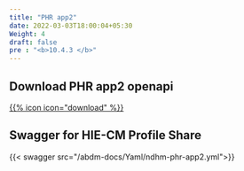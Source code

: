 ```yaml
---
title: "PHR app2"
date: 2022-03-03T18:00:04+05:30
Weight: 4
draft: false
pre : "<b>10.4.3 </b>"
---
```


## Download PHR app2 openapi

[{{% icon icon="download" %}}](../ndhm-phr-app2.yml "download")

## Swagger for HIE-CM Profile Share

{{< swagger src="/abdm-docs/Yaml/ndhm-phr-app2.yml">}}